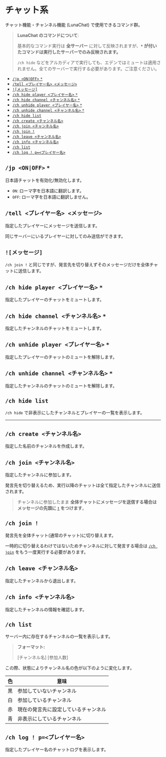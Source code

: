 
# チャット系

チャット機能・チャンネル機能 (LunaChat) で使用できるコマンド群。

> **LunaChat のコマンドについて**:
>
> 基本的なコマンド実行は **全サーバー** に対して反映されますが、**`*` が付いたコマンドは実行したサーバーでのみ反映されます。**
>
> `/ch hide` などをアルカディアで実行しても、エデンではミュートは適用されません。全てのサーバーで実行する必要があります。ご注意ください。

- [`/jp <ON|OFF>` `*`](#jp-onoff-)
- [`/tell <プレイヤー名> <メッセージ>`](#tell-プレイヤー名-メッセージ)
- [`![メッセージ]`](#メッセージ)
- [`/ch hide player <プレイヤー名>` `*`](#ch-hide-player-プレイヤー名-)
- [`/ch hide channel <チャンネル名>` `*`](#ch-hide-channel-チャンネル名-)
- [`/ch unhide player <プレイヤー名>` `*`](#ch-unhide-player-プレイヤー名-)
- [`/ch unhide channel <チャンネル名>` `*`](#ch-unhide-channel-チャンネル名-)
- [`/ch hide list`](#ch-hide-list)
- [`/ch create <チャンネル名>`](#ch-create-チャンネル名)
- [`/ch join <チャンネル名>`](#ch-join-チャンネル名)
- [`/ch join !`](#ch-join-)
- [`/ch leave <チャンネル名>`](#ch-leave-チャンネル名)
- [`/ch info <チャンネル名>`](#ch-info-チャンネル名)
- [`/ch list`](#ch-list)
- [`/ch log ! p=<プレイヤー名>`](#ch-log--pプレイヤー名)

## `/jp <ON|OFF>` `*`

日本語チャットを有効化/無効化します。

- `ON`: ローマ字を日本語に翻訳します。
- `OFF`: ローマ字を日本語に翻訳しません。

## `/tell <プレイヤー名> <メッセージ>`

指定したプレイヤーにメッセージを送信します。

同じサーバーにいるプレイヤーに対してのみ送信ができます。

## `![メッセージ]`

`/ch join !` と同じですが、発言先を切り替えずそのメッセージだけを全体チャットに送信します。

## `/ch hide player <プレイヤー名>` `*`

指定したプレイヤーのチャットをミュートします。

## `/ch hide channel <チャンネル名>` `*`

指定したチャンネルのチャットをミュートします。

## `/ch unhide player <プレイヤー名>` `*`

指定したプレイヤーのチャットのミュートを解除します。

## `/ch unhide channel <チャンネル名>` `*`

指定したチャンネルのチャットのミュートを解除します。

## `/ch hide list`

`/ch hide` で非表示にしたチャンネルとプレイヤーの一覧を表示します。

---

## `/ch create <チャンネル名>`

指定した名前のチャンネルを作成します。

## `/ch join <チャンネル名>`

指定したチャンネルに参加します。

発言先を切り替えるため、実行以降のチャットは全て指定したチャンネルに送信されます。

> チャンネルに参加したまま **全体チャットにメッセージを送信する場合はメッセージの先頭に [`!`](#メッセージ) をつけます**。

## `/ch join !`

発言先を全体チャット(通常のチャット)に切り替えます。

一時的に切り替えるわけではないためチャンネルに対して発言する場合は [`/ch join`](#ch-join-チャンネル名) をもう一度実行する必要があります。

## `/ch leave <チャンネル名>`

指定したチャンネルから退出します。

## `/ch info <チャンネル名>`

指定したチャンネルの情報を確認します。

## `/ch list`

サーバー内に存在するチャンネルの一覧を表示します。

> **フォーマット:**
> 
> [チャンネル名] [参加人数]

この際、状態によりチャンネル名の色が以下のように変化します。

| 色 | 意味 |
| ---- | ---- |
| 黒 | 参加していないチャンネル |
| 白 | 参加しているチャンネル |
| 赤 | 現在の発言先に設定しているチャンネル |
| 青 | 非表示にしているチャンネル |

## `/ch log ! p=<プレイヤー名>`

指定したプレイヤー名のチャットログを表示します。
